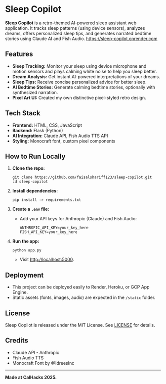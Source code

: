 # Sleep Copilot

**Sleep Copilot** is a retro-themed AI-powered sleep assistant web application. It tracks sleep patterns (using device sensors), analyzes dreams, offers personalized sleep tips, and generates narrated bedtime stories using Claude AI and Fish Audio.
https://sleep-copilot.onrender.com
## Features

- **Sleep Tracking:** Monitor your sleep using device microphone and motion sensors and plays calming white noise to help you sleep better.
- **Dream Analysis:** Get instant AI-powered interpretations of your dreams.
- **Sleep Tips:** Receive concise personalized advice for better sleep.
- **AI Bedtime Stories:** Generate calming bedtime stories, optionally with synthesized narration.
- **Pixel Art UI:** Created my own distinctive pixel-styled retro design.

## Tech Stack

- **Frontend:** HTML, CSS, JavaScript
- **Backend:** Flask (Python)
- **AI Integration:** Claude API, Fish Audio TTS API
- **Styling:** Monocraft font, custom pixel components

## How to Run Locally

1. **Clone the repo:**
    ```
    git clone https://github.com/faisalshariff123/sleep-copilot.git
    cd sleep-copilot
    ```

2. **Install dependencies:**
    ```
    pip install -r requirements.txt
    ```

3. **Create a `.env` file:**
    - Add your API keys for Anthropic (Claude) and Fish Audio:
        ```
        ANTHROPIC_API_KEY=your_key_here
        FISH_API_KEY=your_key_here
        ```

4. **Run the app:**
    ```
    python app.py
    ```
    - Visit [http://localhost:5000](http://localhost:5000).

## Deployment

- This project can be deployed easily to Render, Heroku, or GCP App Engine.
- Static assets (fonts, images, audio) are expected in the `/static` folder.

## License

Sleep Copilot is released under the MIT License. See [LICENSE](LICENSE) for details.

## Credits

- Claude API - Anthropic
- Fish Audio TTS
- Monocraft Font by @IdreesInc

---

**Made at CalHacks 2025.**

